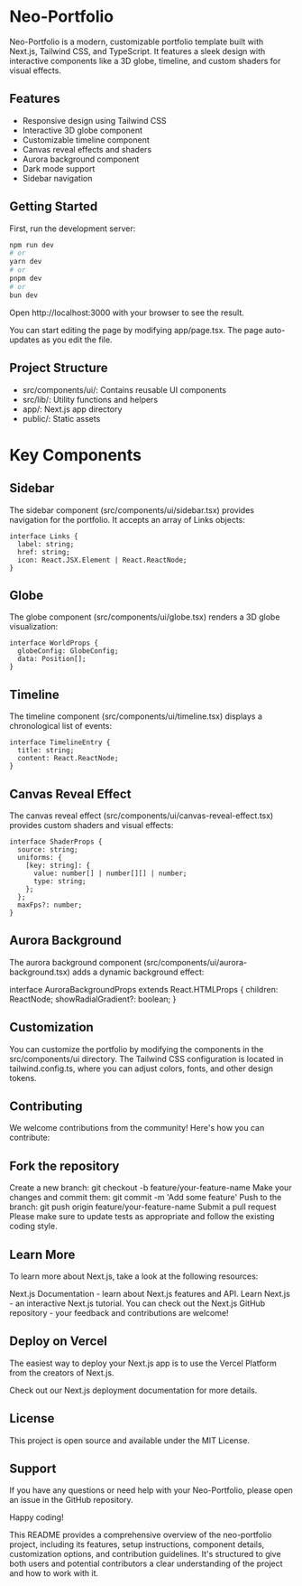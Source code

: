 # Neo-Portfolio

Neo-Portfolio is a modern, customizable portfolio template built with Next.js, Tailwind CSS, and TypeScript. It features a sleek design with interactive components like a 3D globe, timeline, and custom shaders for visual effects.


[](https://github.com/user-attachments/assets/701ce1b5-3658-4649-8b80-684e69136657)



## Features

- Responsive design using Tailwind CSS
- Interactive 3D globe component
- Customizable timeline component
- Canvas reveal effects and shaders
- Aurora background component
- Dark mode support
- Sidebar navigation

## Getting Started

First, run the development server:

```bash
npm run dev
# or
yarn dev
# or
pnpm dev
# or
bun dev
```

Open http://localhost:3000 with your browser to see the result.

You can start editing the page by modifying app/page.tsx. The page auto-updates as you edit the file.

## Project Structure
<ul>
  <li>src/components/ui/: Contains reusable UI components</li>
   <li>src/lib/: Utility functions and helpers</li>
   <li>app/: Next.js app directory</li>
   <li>public/: Static assets</li>
</ul>






# Key Components

## Sidebar
The sidebar component (src/components/ui/sidebar.tsx) provides navigation for the portfolio. It accepts an array of Links objects:
```
interface Links {
  label: string;
  href: string;
  icon: React.JSX.Element | React.ReactNode;
}
```

## Globe
The globe component (src/components/ui/globe.tsx) renders a 3D globe visualization:
```
interface WorldProps {
  globeConfig: GlobeConfig;
  data: Position[];
}
```


## Timeline
The timeline component (src/components/ui/timeline.tsx) displays a chronological list of events:
```
interface TimelineEntry {
  title: string;
  content: React.ReactNode;
}
```


## Canvas Reveal Effect
The canvas reveal effect (src/components/ui/canvas-reveal-effect.tsx) provides custom shaders and visual effects:

```
interface ShaderProps {
  source: string;
  uniforms: {
    [key: string]: {
      value: number[] | number[][] | number;
      type: string;
    };
  };
  maxFps?: number;
}
```


## Aurora Background
The aurora background component (src/components/ui/aurora-background.tsx) adds a dynamic background effect:

interface AuroraBackgroundProps extends React.HTMLProps<HTMLDivElement> {
  children: ReactNode;
  showRadialGradient?: boolean;
}



## Customization
You can customize the portfolio by modifying the components in the src/components/ui directory. The Tailwind CSS configuration is located in tailwind.config.ts, where you can adjust colors, fonts, and other design tokens.

## Contributing
We welcome contributions from the community! Here's how you can contribute:

## Fork the repository
Create a new branch: git checkout -b feature/your-feature-name
Make your changes and commit them: git commit -m 'Add some feature'
Push to the branch: git push origin feature/your-feature-name
Submit a pull request
Please make sure to update tests as appropriate and follow the existing coding style.

## Learn More
To learn more about Next.js, take a look at the following resources:

Next.js Documentation - learn about Next.js features and API.
Learn Next.js - an interactive Next.js tutorial.
You can check out the Next.js GitHub repository - your feedback and contributions are welcome!

## Deploy on Vercel
The easiest way to deploy your Next.js app is to use the Vercel Platform from the creators of Next.js.

Check out our Next.js deployment documentation for more details.

## License
This project is open source and available under the MIT License.

## Support
If you have any questions or need help with your Neo-Portfolio, please open an issue in the GitHub repository.

Happy coding!


This README provides a comprehensive overview of the neo-portfolio project, including its features, setup instructions, component details, customization options, and contribution guidelines. It's structured to give both users and potential contributors a clear understanding of the project and how to work with it.
